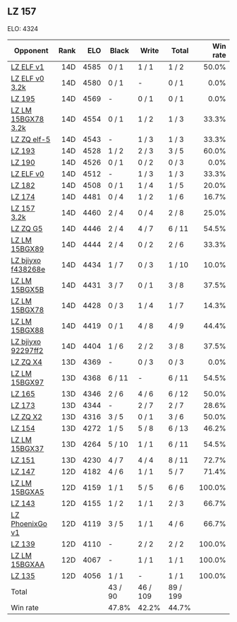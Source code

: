 ## LZ 157 ##

ELO: 4324

Opponent | Rank | ELO | Black | Write | Total | Win rate
---------|-----:|----:|-------|-------|-------|-------:
[LZ ELF v1](LZ%20ELF%20v1.md) | 14D | 4585 | 0 / 1 | 1 / 1 | 1 / 2 | 50.0%
[LZ ELF v0 3.2k](LZ%20ELF%20v0%203.2k.md) | 14D | 4580 | 0 / 1 | - | 0 / 1 | 0.0%
[LZ 195](LZ%20195.md) | 14D | 4569 | - | 0 / 1 | 0 / 1 | 0.0%
[LZ LM 15BGX78 3.2k](LZ%20LM%2015BGX78%203.2k.md) | 14D | 4554 | 0 / 1 | 1 / 2 | 1 / 3 | 33.3%
[LZ ZQ elf-5](LZ%20ZQ%20elf-5.md) | 14D | 4543 | - | 1 / 3 | 1 / 3 | 33.3%
[LZ 193](LZ%20193.md) | 14D | 4528 | 1 / 2 | 2 / 3 | 3 / 5 | 60.0%
[LZ 190](LZ%20190.md) | 14D | 4526 | 0 / 1 | 0 / 2 | 0 / 3 | 0.0%
[LZ ELF v0](LZ%20ELF%20v0.md) | 14D | 4512 | - | 1 / 3 | 1 / 3 | 33.3%
[LZ 182](LZ%20182.md) | 14D | 4508 | 0 / 1 | 1 / 4 | 1 / 5 | 20.0%
[LZ 174](LZ%20174.md) | 14D | 4481 | 0 / 4 | 1 / 2 | 1 / 6 | 16.7%
[LZ 157 3.2k](LZ%20157%203.2k.md) | 14D | 4460 | 2 / 4 | 0 / 4 | 2 / 8 | 25.0%
[LZ ZQ G5](LZ%20ZQ%20G5.md) | 14D | 4446 | 2 / 4 | 4 / 7 | 6 / 11 | 54.5%
[LZ LM 15BGX89](LZ%20LM%2015BGX89.md) | 14D | 4444 | 2 / 4 | 0 / 2 | 2 / 6 | 33.3%
[LZ bjiyxo f438268e](LZ%20bjiyxo%20f438268e.md) | 14D | 4434 | 1 / 7 | 0 / 3 | 1 / 10 | 10.0%
[LZ LM 15BGX5B](LZ%20LM%2015BGX5B.md) | 14D | 4431 | 3 / 7 | 0 / 1 | 3 / 8 | 37.5%
[LZ LM 15BGX78](LZ%20LM%2015BGX78.md) | 14D | 4428 | 0 / 3 | 1 / 4 | 1 / 7 | 14.3%
[LZ LM 15BGX88](LZ%20LM%2015BGX88.md) | 14D | 4419 | 0 / 1 | 4 / 8 | 4 / 9 | 44.4%
[LZ bjiyxo 92297ff2](LZ%20bjiyxo%2092297ff2.md) | 14D | 4404 | 1 / 6 | 2 / 2 | 3 / 8 | 37.5%
[LZ ZQ X4](LZ%20ZQ%20X4.md) | 13D | 4369 | - | 0 / 3 | 0 / 3 | 0.0%
[LZ LM 15BGX97](LZ%20LM%2015BGX97.md) | 13D | 4368 | 6 / 11 | - | 6 / 11 | 54.5%
[LZ 165](LZ%20165.md) | 13D | 4346 | 2 / 6 | 4 / 6 | 6 / 12 | 50.0%
[LZ 173](LZ%20173.md) | 13D | 4344 | - | 2 / 7 | 2 / 7 | 28.6%
[LZ ZQ X2](LZ%20ZQ%20X2.md) | 13D | 4316 | 3 / 5 | 0 / 1 | 3 / 6 | 50.0%
[LZ 154](LZ%20154.md) | 13D | 4272 | 1 / 5 | 5 / 8 | 6 / 13 | 46.2%
[LZ LM 15BGX37](LZ%20LM%2015BGX37.md) | 13D | 4264 | 5 / 10 | 1 / 1 | 6 / 11 | 54.5%
[LZ 151](LZ%20151.md) | 13D | 4230 | 4 / 7 | 4 / 4 | 8 / 11 | 72.7%
[LZ 147](LZ%20147.md) | 12D | 4182 | 4 / 6 | 1 / 1 | 5 / 7 | 71.4%
[LZ LM 15BGXA5](LZ%20LM%2015BGXA5.md) | 12D | 4159 | 1 / 1 | 5 / 5 | 6 / 6 | 100.0%
[LZ 143](LZ%20143.md) | 12D | 4155 | 1 / 2 | 1 / 1 | 2 / 3 | 66.7%
[LZ PhoenixGo v1](LZ%20PhoenixGo%20v1.md) | 12D | 4119 | 3 / 5 | 1 / 1 | 4 / 6 | 66.7%
[LZ 139](LZ%20139.md) | 12D | 4110 | - | 2 / 2 | 2 / 2 | 100.0%
[LZ LM 15BGXAA](LZ%20LM%2015BGXAA.md) | 12D | 4067 | - | 1 / 1 | 1 / 1 | 100.0%
[LZ 135](LZ%20135.md) | 12D | 4056 | 1 / 1 | - | 1 / 1 | 100.0%
Total | | | 43 / 90 | 46 / 109 | 89 / 199 | 
Win rate| | | 47.8% | 42.2% | 44.7% | 
